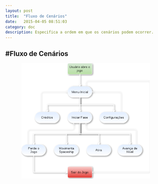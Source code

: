 ```yaml
---
layout: post
title:  "Fluxo de Cenários"
date:   2015-04-05 08:51:03
category: doc
description: Especifica a ordem em que os cenários podem ocorrer.
---
```


#Fluxo de Cenários
---

<center>
    <img src="/img/fluxo.png" alt="Fluxo de Cenários" width="80%" />
</center>